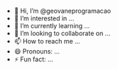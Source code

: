 - 👋 Hi, I’m @geovaneprogramacao
- 👀 I’m interested in ...
- 🌱 I’m currently learning ...
- 💞️ I’m looking to collaborate on ...
- 📫 How to reach me ...
- 😄 Pronouns: ...
- ⚡ Fun fact: ...

<!---
geovaneprogramacao/geovaneprogramacao is a ✨ special ✨ repository because its `README.md` (this file) appears on your GitHub profile.
You can click the Preview link to take a look at your changes.
--->
